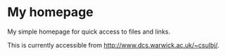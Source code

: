 My homepage
===========

My simple homepage for quick access to files and links.

This is currently accessible from http://www.dcs.warwick.ac.uk/~csulbj/.
